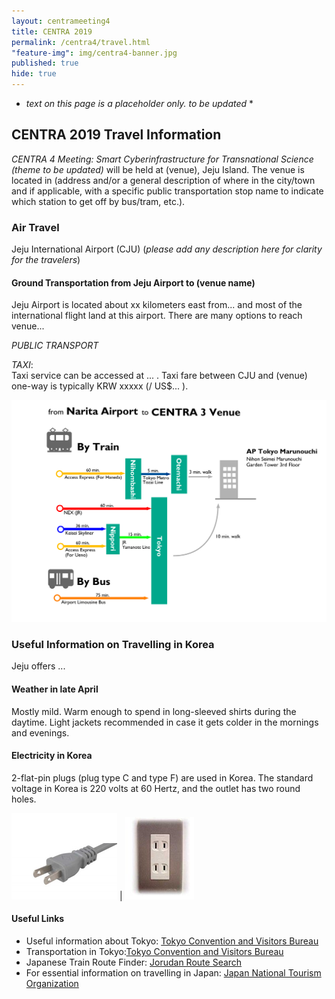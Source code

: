 ```yaml
---
layout: centrameeting4
title: CENTRA 2019
permalink: /centra4/travel.html
"feature-img": img/centra4-banner.jpg
published: true
hide: true
---
```


* *text on this page is a placeholder only. to be updated* *
  
## CENTRA 2019 Travel Information  
  
*CENTRA 4 Meeting: Smart Cyberinfrastructure for Transnational Science (theme to be updated)* will be held at (venue), Jeju Island. The venue is located in (address and/or a general description of where in the city/town and if applicable, with a specific public transportation stop name to indicate which station to get off by bus/tram, etc.). 

### Air Travel

Jeju International Airport (CJU) (*please add any description here for clarity for the travelers*) 

#### Ground Transportation from Jeju Airport to (venue name)

Jeju Airport is located about xx kilometers east from...  and most of the international flight land at this airport. There are many options to reach venue...

*PUBLIC TRANSPORT*
  
  
*TAXI*:   
Taxi service can be accessed at ... . Taxi fare between CJU and (venue) one-way is typically KRW xxxxx (/ US$... ).

<img src="/img/Narita Airport to venue.png" alt="Narita Airport to venue" style="margin-right: auto;margin-left: auto;" class="img-responsive">
  
   
### Useful Information on Travelling in Korea

Jeju offers ...

#### Weather in late April

Mostly mild. Warm enough to spend in long-sleeved shirts during the daytime. Light jackets recommended in case it gets colder in the mornings and evenings.  

#### Electricity in Korea

2-flat-pin plugs (plug type C and type F) are used in Korea. The standard voltage in Korea is 220 volts at 60 Hertz, and the outlet has two round holes. 

![](/img/centra3-transport1.png)  |  ![](/img/centra3-transport2.png)

#### Useful Links 

* Useful information about Tokyo: [Tokyo Convention and Visitors Bureau](http://www.gotokyo.org/en/index.html)  
* Transportation in Tokyo:[Tokyo Convention and Visitors Bureau](http://www.gotokyo.org/en/tourists/info/access/index.html)  
* Japanese Train Route Finder: [Jorudan Route Search](https://world.jorudan.co.jp/mln/en/?sub_lang=nosub)  
* For essential information on travelling in Japan: [Japan National Tourism Organization](https://world.jorudan.co.jp/mln/en/?sub_lang=nosub)  

